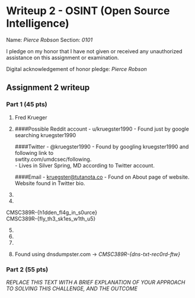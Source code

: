 Writeup 2 - OSINT (Open Source Intelligence)
======

Name: *Pierce Robson*
Section: *0101*

I pledge on my honor that I have not given or received any unauthorized assistance on this assignment or examination.

Digital acknowledgement of honor pledge: *Pierce Robson*

## Assignment 2 writeup

### Part 1 (45 pts)

1. Fred Krueger

2.  ####Possible Reddit account - u/kruegster1990 - Found just by google searching kruegster1990  
  
    ####Twitter - @kruegster1990                  - Found by googling kruegster1990 and following link to   
        swtity.com/umdcsec/following.  
            - Lives in Silver Spring, MD according to Twitter account. 
              
    ####Email   - kruegster@tutanota.co           - Found on About page of website. Website found in Twitter bio. 
      

3. 

4. 
CMSC389R-{h1dden_fl4g_in_s0urce}  
CMSC389R-{fly_th3_sk1es_w1th_u5}  

5. 

6. 

7. 

8. Found using dnsdumpster.com -> *CMSC389R-{dns-txt-rec0rd-ftw}*

### Part 2 (55 pts)

*REPLACE THIS TEXT WITH A BRIEF EXPLANATION OF YOUR APPROACH TO SOLVING THIS CHALLENGE, AND THE OUTCOME*
